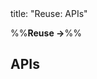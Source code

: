 <frontmatter>
title: "Reuse: APIs"
</frontmatter>

<link rel="stylesheet" href="{{baseUrl}}/css/textbook.css">

<div class="website-content">

%%**Reuse →**%%

## APIs

<div id="main">

<include src="what/embed.md" boilerplate  />
<include src="designingAPIs/embed.md" boilerplate  />

</div>

</div>

